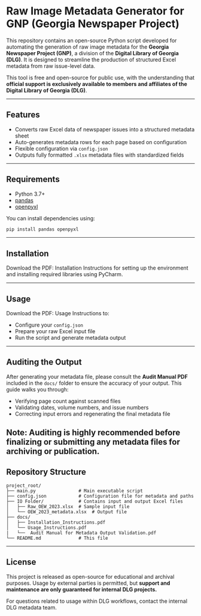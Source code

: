 # Raw Image Metadata Generator for GNP (Georgia Newspaper Project)

This repository contains an open-source Python script developed for automating the generation of raw image metadata for the **Georgia Newspaper Project (GNP)**, a division of the **Digital Library of Georgia (DLG)**. It is designed to streamline the production of structured Excel metadata from raw issue-level data.

This tool is free and open-source for public use, with the understanding that **official support is exclusively available to members and affiliates of the Digital Library of Georgia (DLG)**.

---

## Features

* Converts raw Excel data of newspaper issues into a structured metadata sheet
* Auto-generates metadata rows for each page based on configuration
* Flexible configuration via `config.json`
* Outputs fully formatted `.xlsx` metadata files with standardized fields

---

## Requirements

* Python 3.7+
* [pandas](https://pandas.pydata.org/)
* [openpyxl](https://openpyxl.readthedocs.io/)

You can install dependencies using:

```bash
pip install pandas openpyxl
```

---

## Installation

Download the PDF: Installation Instructions for setting up the environment and installing required libraries using PyCharm.

---

## Usage

Download the PDF: Usage Instructions to:

* Configure your `config.json`
* Prepare your raw Excel input file
* Run the script and generate metadata output

---

## Auditing the Output

After generating your metadata file, please consult the **Audit Manual PDF** included in the `docs/` folder to ensure the accuracy of your output. This guide walks you through:

- Verifying page count against scanned files  
- Validating dates, volume numbers, and issue numbers  
- Correcting input errors and regenerating the final metadata file  

Note: Auditing is highly recommended before finalizing or submitting any metadata files for archiving or publication.
---


## Repository Structure

```
project_root/
├── main.py                # Main executable script
├── config.json            # Configuration file for metadata and paths
├── IO Folder/             # Contains input and output Excel files
│   ├── Raw_OEW_2023.xlsx  # Sample input file
│   └── OEW_2023_metadata.xlsx  # Output file
├── docs/
│   ├── Installation_Instructions.pdf
│   └── Usage_Instructions.pdf
|   └──  Audit Manual for Metadata Output Validation.pdf
└── README.md              # This file
```

---

## License

This project is released as open-source for educational and archival purposes. Usage by external parties is permitted, but **support and maintenance are only guaranteed for internal DLG projects.**

For questions related to usage within DLG workflows, contact the internal DLG metadata team.
